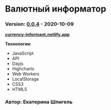 # Валютный информатор
### Version: [0.0.4](https://github.com/KathrinShpigel/CurrencyInformant/commits/master) - 2020-10-09
__[currency-informant.netlify.app](http://currency-informant.netlify.app)__

**Технологии**:
* JavaScript
* API
* Dayjs
* Highcharts
* Web Workers
* LocalStorage
* CSS3
* HTML5

### Автор: Екатерина Шпигель